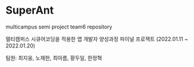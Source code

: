# SuperAnt

multicampus semi project team6 repository

멀티캠퍼스 시큐어코딩을 적용한 앱 개발자 양성과정 파이널 프로젝트 (2022.01.11 ~ 2022.01.20)

팀원: 최지웅, 노재한, 최아름, 황두일, 한정혁
<br/>
<br/>

